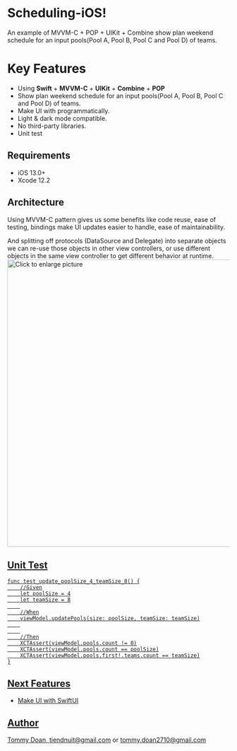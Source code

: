 # Scheduling-iOS!

An example of MVVM-C + POP + UIKit + Combine show plan weekend schedule for an input pools(Pool A, Pool B, Pool C and Pool D) of teams.


# Key Features
-  Using **Swift** + **MVVM-C** + **UIKit** + **Combine** + **POP**
-  Show plan weekend schedule for an input pools(Pool A, Pool B, Pool C and Pool D) of teams.
-  Make UI with programmatically.
-  Light & dark mode compatible.
-  No third-party libraries.
-  Unit test


## Requirements
-   iOS 13.0+
-   Xcode 12.2

## Architecture
Using MVVM-C pattern gives us some benefits like code reuse, ease of testing, bindings make UI updates easier to handle, ease of maintainability.

And splitting off protocols (DataSource and Delegate) into separate objects we can re-use those objects in other view controllers, or use different objects in the same view controller to get different behavior at runtime.
<a href="https://drive.google.com/uc?export=view&id=1KanVgWCzLd4697tTyixRY7QW6j0kITWu"><img src="https://drive.google.com/uc?export=view&id=1KanVgWCzLd4697tTyixRY7QW6j0kITWu" style="width: 650px; max-width: 100%; height: auto" title="Click to enlarge picture" />

## Unit Test

    func test_update_poolSize_4_teamSize_8() {
        //Given
        let poolSize = 4
        let teamSize = 8
        
        //When
        viewModel.updatePools(size: poolSize, teamSize: teamSize)
        
        
        //Then
        XCTAssert(viewModel.pools.count != 0)
        XCTAssert(viewModel.pools.count == poolSize)
        XCTAssert(viewModel.pools.first!.teams.count == teamSize)
    }
    
## Next Features
- Make UI with SwiftUI

## Author
Tommy Doan, [tiendnuit@gmail.com](mailto:tiendnuit@gmail.com) or [tommy.doan2710@gmail.com](mailto:tommy.doan2710@gmail.com)
